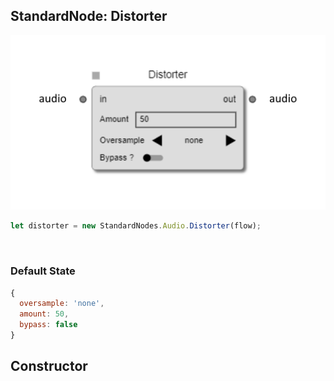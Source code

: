 ## StandardNode: Distorter

<img class="zoomable" alt="Distorter standard node" src="/images/standard-nodes/audio/distorter.png" />

<Hierarchy :extend="{name: 'Node', link: '../../api/classes/node.html'}" />
<br/>

```js
let distorter = new StandardNodes.Audio.Distorter(flow);
```

<br/>

### Default State

```js
{
  oversample: 'none',
  amount: 50,
  bypass: false
}
```

## Constructor

<Method type="method">
  <template v-slot:signature>
    new Distorter(<strong>flow: </strong><em><Ref to="../../api/classes/flow">Flow</Ref></em>,
    <strong>options?: </strong><em><Ref to="../../api/interfaces/node-creator-options">NodeCreatorOptions</Ref></em>):
    <em><Ref to="#standardnode-distorter">Distorter</Ref></em>
  </template>
  <template v-slot:params>
    <Param name="flow">
      <em><Ref to="../../api/classes/flow">Flow</Ref></em>
    </Param>
    <Param name="options?">
      <em><Ref to="../../api/interfaces/node-creator-options">NodeCreatorOptions</Ref></em>
      <template v-slot:default-value>
        <em>{}</em>
      </template>
    </Param>
  </template>
</Method>

<script setup>
import Method from "../../../../../components/api/Method.vue";
import Param from "../../../../../components/api/Param.vue";
import Ref from "../../../../../components/api/Ref.vue";
import Hierarchy from "../../../../../components/api/Hierarchy.vue";
</script>
